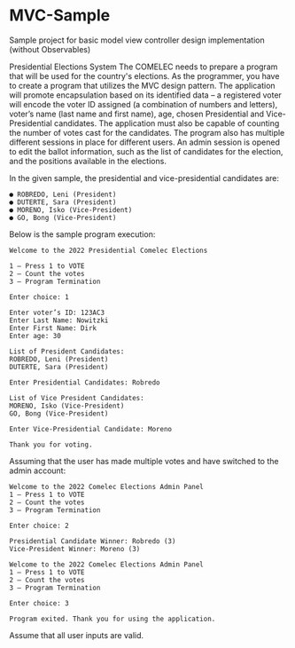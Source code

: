 # MVC-Sample
Sample project for basic model view controller design implementation (without Observables)

Presidential Elections System
The COMELEC needs to prepare a program that will be used for the country's elections. As the programmer, you have to create a program that utilizes the MVC design pattern. The application will promote encapsulation based on its identified data – a registered voter will encode the voter ID assigned (a combination of numbers and letters), voter’s name (last name and first name), age, chosen Presidential and Vice-Presidential candidates. The application must also be capable of counting the number of votes cast for the candidates. The program also has multiple different sessions in place for different users. An admin session is opened to edit the ballot information, such as the list of candidates for the election, and the positions available in the elections.

In the given sample, the presidential and vice-presidential candidates are:
	
	● ROBREDO, Leni (President)
	● DUTERTE, Sara (President)
	● MORENO, Isko (Vice-President)
	● GO, Bong (Vice-President)

Below is the sample program execution:

	Welcome to the 2022 Presidential Comelec Elections

	1 – Press 1 to VOTE
	2 – Count the votes
	3 – Program Termination

	Enter choice: 1

	Enter voter’s ID: 123AC3
	Enter Last Name: Nowitzki
	Enter First Name: Dirk
	Enter age: 30

	List of President Candidates:
	ROBREDO, Leni (President)
	DUTERTE, Sara (President)

	Enter Presidential Candidates: Robredo

	List of Vice President Candidates:
	MORENO, Isko (Vice-President)
	GO, Bong (Vice-President)

	Enter Vice-Presidential Candidate: Moreno

	Thank you for voting.

Assuming that the user has made multiple votes and have switched to the admin account:

	Welcome to the 2022 Comelec Elections Admin Panel
	1 – Press 1 to VOTE
	2 – Count the votes
	3 – Program Termination

	Enter choice: 2

	Presidential Candidate Winner: Robredo (3)
	Vice-President Winner: Moreno (3)

	Welcome to the 2022 Comelec Elections Admin Panel
	1 – Press 1 to VOTE
	2 – Count the votes
	3 – Program Termination

	Enter choice: 3

	Program exited. Thank you for using the application.

Assume that all user inputs are valid.
